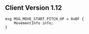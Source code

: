 ## Client Version 1.12

```rust,ignore
msg MSG_MOVE_START_PITCH_UP = 0xBF {
    MovementInfo info;    
}

```
